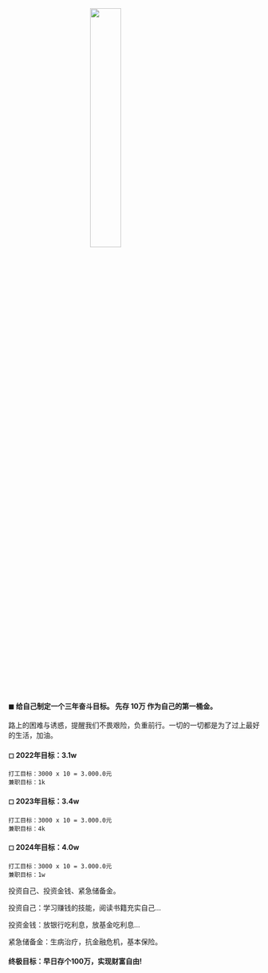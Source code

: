 <img src="https://gimg2.baidu.com/image_search/src=http%3A%2F%2Fpic.51yuansu.com%2Fpic3%2Fcover%2F01%2F01%2F22%2F58de585bd5c74_610.jpg&refer=http%3A%2F%2Fpic.51yuansu.com&app=2002&size=f9999,10000&q=a80&n=0&g=0n&fmt=jpeg?sec=1647762674&t=861847c2a7b980969e06fe5fcd4a920c" style="display:block; margin:0 auto;" width="35%">

#### ◼ 给自己制定一个三年奋斗目标。 先存 10万 作为自己的第一桶金。

路上的困难与诱惑，提醒我们不畏艰险，负重前行。一切的一切都是为了过上最好的生活，加油。

#### ◻ 2022年目标：3.1w
    打工目标：3000 x 10 = 3.000.0元
    兼职目标：1k

#### ◻ 2023年目标：3.4w
    打工目标：3000 x 10 = 3.000.0元
    兼职目标：4k

#### ◻ 2024年目标：4.0w
    打工目标：3000 x 10 = 3.000.0元
    兼职目标：1w
    
投资自己、投资金钱、紧急储备金。

投资自己：学习赚钱的技能，阅读书籍充实自己...

投资金钱：放银行吃利息，放基金吃利息...

紧急储备金：生病治疗，抗金融危机，基本保险。


#### 终极目标：早日存个100万，实现财富自由!
